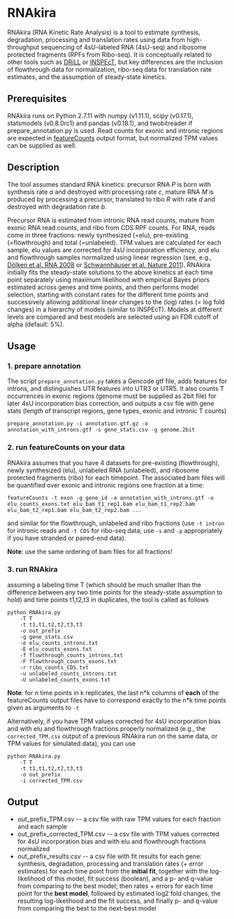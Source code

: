 # RNAkira

RNAkira (RNA Kinetic Rate Analysis) is a tool to estimate synthesis, degradation, processing and translation rates 
using data from high-throughput sequencing of 4sU-labeled RNA (4sU-seq) and ribosome protected fragments (RPFs from Ribo-seq). 
It is conceptually related to other tools such as  [DRiLL](http://dx.doi.org/10.1016/j.cell.2014.11.015) or [INSPEcT](http://bioinformatics.oxfordjournals.org/content/31/17/2829), but key differences are the inclusion of flowthrough data for normalization, ribo-seq data for translation rate estimates, and the assumption of steady-state kinetics.

## Prerequisites
RNAkira runs on Python 2.7.11 with numpy (v1.11.1), scipy (v0.17.1), statsmodels (v0.8.0rc1) and pandas (v0.18.1), and twobitreader if prepare_annotation.py is used. Read counts for exonic and intronic regions are expected in [featureCounts](http://bioinf.wehi.edu.au/featureCounts/) output format, but normalized TPM values can be supplied as well.

## Description
The tool assumes standard RNA kinetics: precursor RNA *P* is born with synthesis rate *a* and destroyed with processing rate *c*, mature RNA *M* is produced by processing a precursor, translated to ribo *R* with rate *d* and destroyed with degradation rate *b*. 

Precursor RNA is estimated from intronic RNA read counts, mature from exonic RNA read counts, and ribo from CDS RPF counts. For RNA, reads come in three fractions: newly synthesized (=elu), pre-existing (=flowthrough) and total (=unlabeled). TPM values are calculated for each sample, elu values are corrected for 4sU incorporation efficiency, and elu and flowthrough samples normalized using linear regression (see, e.g., [Dölken et al. RNA 2008](http://dx.doi.org/10.1261/rna.1136108) or [Schwannhäuser et al. Nature 2011](http://dx.doi.org/10.1038/nature10098)). RNAkira initially fits the steady-state solutions to the above kinetics at each time point separately using maximum likelihood with empirical Bayes priors estimated across genes and time points, and then performs model selection, starting with constant rates for the different time points and successively allowing additional linear changes to the (log) rates (= log fold changes) in a hierarchy of models (similar to INSPEcT). Models at different levels are compared and best models are selected using an FDR cutoff of alpha (default: 5%).

## Usage

### 1. prepare annotation
The script ``prepare_annotation.py`` takes a Gencode gtf file, adds features for introns, and distinguishes UTR features into UTR3 or UTR5. It also counts T occurrences in exonic regions (genome must be supplied as 2bit file) for later 4sU incorporation bias correction, and outputs a csv file with gene stats (length of transcript regions, gene types, exonic and intronic T counts)
```
prepare_annotation.py -i annotation.gtf.gz -o annotation_with_introns.gtf -s gene_stats.csv -g genome.2bit
```
### 2. run featureCounts on your data
RNAkira assumes that you have 4 datasets for pre-existing (flowthrough), newly synthesized (elu), unlabeled RNA (unlabeled), and ribosome protected fragments (ribo) for each timepoint. The associated bam files will be quantified over exonic and intronic regions one fraction at a time:
```
featureCounts -t exon -g gene_id -a annotation_with_introns.gtf -o elu_counts_exons.txt elu_bam_t1_rep1.bam elu_bam_t1_rep2.bam elu_bam_t2_rep1.bam elu_bam_t2_rep2.bam ...
```
and similar for the flowthrough, unlabeled and ribo fractions (use ``-t intron`` for intronic reads and ``-t CDS`` for ribo-seq data; use ``-s`` and ``-p`` appropriately if you have stranded or paired-end data). 

**Note**: use the same ordering of bam files for all fractions!

### 3. run RNAkira
assuming a labeling time T (which should be much smaller than the difference between any two time points for the steady-state assumption to hold) and time points t1,t2,t3 in duplicates, the tool is called as follows
```
python RNAkira.py 
    -T T 
    -t t1,t1,t2,t2,t3,t3 
    -o out_prefix
    -g gene_stats.csv 
    -e elu_counts_introns.txt 
    -E elu_counts_exons.txt 
    -f flowthrough_counts_introns.txt 
    -F flowthrough_counts_exons.txt 
    -r ribo_counts_CDS.txt 
    -u unlabeled_counts_introns.txt 
    -U unlabeled_counts_exons.txt  
```
**Note**: for n time points in k replicates, the last n\*k columns of **each** of the featureCounts output files have to correspond exactly to the n\*k time points given as arguments to ``-t``

Alternatively, if you have TPM values corrected for 4sU incorporation bias and with elu and flowthrough fractions properly normalized (e.g., the ``corrected_TPM.csv`` output of a previous RNAkira run on the same data, or TPM values for simulated data), you can use
```
python RNAkira.py 
    -T T 
    -t t1,t1,t2,t2,t3,t3 
    -o out_prefix
    -i corrected_TPM.csv 
```

## Output
* out_prefix_TPM.csv -- a csv file with raw TPM values for each fraction and each sample
* out_prefix_corrected_TPM.csv -- a csv file with TPM values corrected for 4sU incorporation bias and with elu and flowthrough fractions normalized 
* out_prefix_results.csv -- a csv file with fit results for each gene: synthesis, degradation, processing and translation rates (+ error estimates) for each time point from the **initial fit**, together with the log-likelihood of this model, fit success (boolean), and a p- and q-value from comparing to the best model; then rates + errors for each time point for the **best model**, followed by estimated log2 fold changes, the resulting log-likelihood and the fit success, and finally p- and q-value from comparing the best to the next-best model
